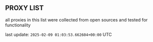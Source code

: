 ## PROXY LIST

all proxies in this list were collected from open sources and tested for functionality

last update: `2025-02-09 01:03:53.662604+00:00` UTC